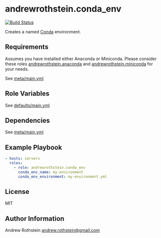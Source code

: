 andrewrothstein.conda_env
=========
[![Build Status](https://travis-ci.org/andrewrothstein/ansible-conda_env.svg?branch=master)](https://travis-ci.org/andrewrothstein/ansible-conda_env)

Creates a named [Conda](http://conda.pydata.org/docs/index.html) environment.

Requirements
------------

Assumes you have installed either Anaconda or Miniconda. Please consider these roles [andrewrothstein.anaconda](https://github.com/andrewrothstein/ansible-anaconda) and [andrewrothstein.miniconda](https://github.com/andrewrothstein/ansible-miniconda) for your needs.

See [meta/main.yml](meta/main.yml)

Role Variables
--------------

See [defaults/main.yml](defaults/main.yml)

Dependencies
------------

See [meta/main.yml](meta/main.yml)

Example Playbook
----------------

```yml
- hosts: servers
  roles:
    - role: andrewrothstein.conda_env
      conda_env_name: my-environment
      conda_env_environment: my-environment.yml
```

License
-------

MIT

Author Information
------------------

Andrew Rothstein <andrew.rothstein@gmail.com>
